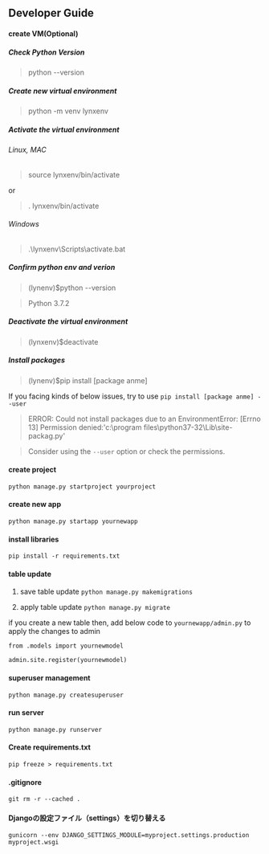 ## Developer Guide

#### create VM(Optional)

##### Check Python Version
>python --version

##### Create new virtual environment
>python -m venv lynxenv

##### Activate the virtual environment
###### Linux, MAC
>source lynxenv/bin/activate

or

>. lynxenv/bin/activate

###### Windows
>.\lynxenv\Scripts\activate.bat

##### Confirm python env and verion
>(lynenv)$python --version

>Python 3.7.2

##### Deactivate the virtual environment
>(lynxenv)$deactivate

##### Install packages
>(lynenv)$pip install [package anme]

If you facing kinds of below issues, try to use ```pip install [package anme] --user```

>ERROR: Could not install packages due to an EnvironmentError: [Errno 13] Permission denied:'c:\\program files\\python37-32\\Lib\\site-packag.py'

>Consider using the `--user` option or check the permissions.


#### create project
```python manage.py startproject yourproject```

#### create new app
```python manage.py startapp yournewapp```

#### install libraries
```pip install -r requirements.txt```


#### table update

1. save table update
```python manage.py makemigrations ```

2. apply table update
``` python manage.py migrate ```

if you create a new table then, add below code to ```yournewapp/admin.py``` to apply the changes to admin

```from .models import yournewmodel ```

```admin.site.register(yournewmodel)```

#### superuser management
```python manage.py createsuperuser```

#### run server
```python manage.py runserver```

#### Create requirements.txt
```pip freeze > requirements.txt```

#### .gitignore
```git rm -r --cached .```

#### Djangoの設定ファイル（settings）を切り替える
```gunicorn --env DJANGO_SETTINGS_MODULE=myproject.settings.production myproject.wsgi```
